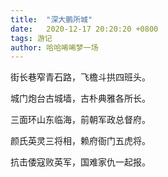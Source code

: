 ```yaml
---
title:  "深大鹏所城"
date:   2020-12-17 20:20:20 +0800
tags: 游记
author: 哈哈唏唏梦一场
---
```



街长巷窄青石路，飞檐斗拱四班头。

城门炮台古城墙，古朴典雅各所长。

三面环山东临海，前朝军政总督府。

颜氏英灵三将相，赖府衙门五虎将。

抗击倭寇败英军，国难家仇一起报。
